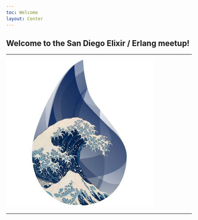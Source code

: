 ```yaml
---
toc: Welcome
layout: Center
---
```


## Welcome to the San Diego Elixir / Erlang meetup!

--------------------------------------------------------------

<img style='width: 400px' src='./images/logo.jpeg' />

--------------------------------------------------------------
